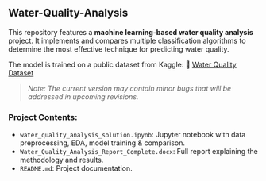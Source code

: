 ## Water-Quality-Analysis

This repository features a **machine learning-based water quality analysis** project. It implements and compares multiple classification algorithms to determine the most effective technique for predicting water quality.

The model is trained on a public dataset from Kaggle:
🔗 [Water Quality Dataset](https://www.kaggle.com/datasets/mitanshuchakrawarty/water-quality-prediction)

>  *Note: The current version may contain minor bugs that will be addressed in upcoming revisions.*

### Project Contents:

* `water_quality_analysis_solution.ipynb`: Jupyter notebook with data preprocessing, EDA, model training & comparison.
* `Water_Quality_Analysis_Report_Complete.docx`: Full report explaining the methodology and results.
* `README.md`: Project documentation.
